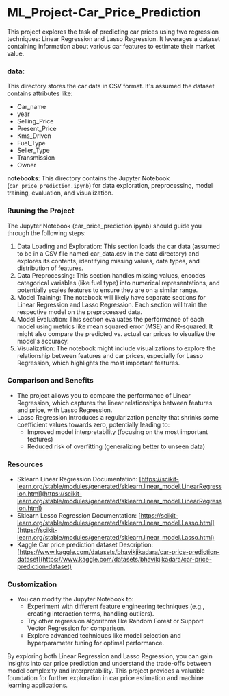 # ML_Project-Car_Price_Prediction

This project explores the task of predicting car prices using two regression techniques: Linear Regression and Lasso Regression. It leverages a dataset containing information about various car features to estimate their market value.

### data:
  This directory stores the car data in CSV format. It's assumed the dataset contains attributes like:
  - Car_name
  - year
  - Selling_Price
  - Present_Price
  - Kms_Driven
  - Fuel_Type
  - Seller_Type
  - Transmission
  - Owner

**notebooks**: This directory contains the Jupyter Notebook (`car_price_prediction.ipynb`) for data exploration, preprocessing, model training, evaluation, and visualization.

### Ruuning the Project
The Jupyter Notebook (car_price_prediction.ipynb) should guide you through the following steps:

 1. Data Loading and Exploration: This section loads the car data (assumed to be in a CSV file named car_data.csv in the data directory) and explores its contents, identifying missing values, data types, and distribution of features.
 2. Data Preprocessing: This section handles missing values, encodes categorical variables (like fuel type) into numerical representations, and potentially scales features to ensure they are on a similar range.
 3. Model Training: The notebook will likely have separate sections for Linear Regression and Lasso Regression. Each section will train the respective model on the preprocessed data.
 4. Model Evaluation: This section evaluates the performance of each model using metrics like mean squared error (MSE) and R-squared. It might also compare the predicted vs. actual car prices to visualize the model's accuracy.
 5. Visualization: The notebook might include visualizations to explore the relationship between features and car prices, especially for Lasso Regression, which highlights the most important features.

### Comparison and Benefits

- The project allows you to compare the performance of Linear Regression, which captures the linear relationships between features and price, with Lasso Regression.
- Lasso Regression introduces a regularization penalty that shrinks some coefficient values towards zero, potentially leading to:
    - Improved model interpretability (focusing on the most important features)
    - Reduced risk of overfitting (generalizing better to unseen data)

### Resources
  -  Sklearn Linear Regression Documentation: [https://scikit-learn.org/stable/modules/generated/sklearn.linear_model.LinearRegression.html](https://scikit-learn.org/stable/modules/generated/sklearn.linear_model.LinearRegression.html)
  -  Sklearn Lesso Regression Documentation: [https://scikit-learn.org/stable/modules/generated/sklearn.linear_model.Lasso.html](https://scikit-learn.org/stable/modules/generated/sklearn.linear_model.Lasso.html)
  -  Kaggle Car price prediction dataset Description: [https://www.kaggle.com/datasets/bhavikjikadara/car-price-prediction-dataset](https://www.kaggle.com/datasets/bhavikjikadara/car-price-prediction-dataset)

### Customization

- You can modify the Jupyter Notebook to:
    - Experiment with different feature engineering techniques (e.g., creating interaction terms, handling outliers).
    - Try other regression algorithms like Random Forest or Support Vector Regression for comparison.
    - Explore advanced techniques like model selection and hyperparameter tuning for optimal performance.

By exploring both Linear Regression and Lasso Regression, you can gain insights into car price prediction and understand the trade-offs between model complexity and interpretability. This project provides a valuable foundation for further exploration in car price estimation and machine learning applications.
